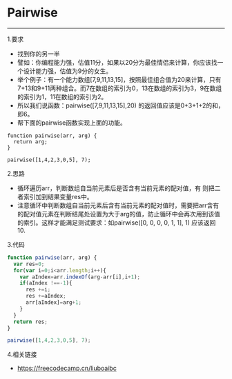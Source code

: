 # Pairwise

---
1.要求

- 找到你的另一半
- 譬如：你编程能力强，估值11分，如果以20分为最佳情侣来计算，你应该找一个设计能力强，估值为9分的女生。
- 举个例子：有一个能力数组[7,9,11,13,15]，按照最佳组合值为20来计算，只有7+13和9+11两种组合。而7在数组的索引为0，13在数组的索引为3，9在数组的索引为1，11在数组的索引为2。
- 所以我们说函数：pairwise([7,9,11,13,15],20) 的返回值应该是0+3+1+2的和，即6。
- 帮下面的pairwise函数实现上面的功能。
```
function pairwise(arr, arg) {
  return arg;
}

pairwise([1,4,2,3,0,5], 7);
```

2.思路

- 循环遍历arr，判断数组自当前元素后是否含有当前元素的配对值，有 则把二者索引加到结果变量res中。
- 注意循环中判断数组自当前元素后含有当前元素的配对值时，需要把arr含有的配对值元素在判断结尾处设置为大于arg的值，防止循环中会再次用到该值的索引。这样才能满足测试要求：如pairwise([0, 0, 0, 0, 1, 1], 1) 应该返回 10.

3.代码

```javascript
function pairwise(arr, arg) {
  var res=0;
  for(var i=0;i<arr.length;i++){
    var aIndex=arr.indexOf(arg-arr[i],i+1);
    if(aIndex !==-1){
      res +=i;
      res +=aIndex;
      arr[aIndex]=arg+1;
    }
  }
  return res;
}

pairwise([1,4,2,3,0,5], 7);
```

4.相关链接

- https://freecodecamp.cn/liuboaibc